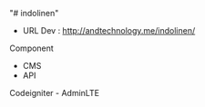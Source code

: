 "# indolinen" 

- URL Dev : http://andtechnology.me/indolinen/

Component
- CMS
- API

Codeigniter - AdminLTE
